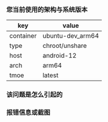 ### 您当前使用的架构与系统版本

| key       | value            |
| --------- | ---------------- |
| container | ubuntu-dev_arm64 |
| type      | chroot/unshare   |
| host      | android-12       |
| arch      | arm64            |
| tmoe      | latest           |

### 该问题是怎么引起的

### 报错信息或截图
